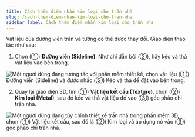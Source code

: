```yaml
---
title: Cách thêm điểm nhấn kim loại cho trần nhà
slug: /cach-them-diem-nhan-kim-loai-cho-tran-nha
sidebar_label: Cách thêm điểm nhấn kim loại cho trần nhà
---
```


Vật liệu của đường viền trần và tường có thể được thay đổi. Giao diện thao tác như sau:

1. Chọn (①) **Đường viền (Sideline)**. Như chỉ dẫn bởi (②), hãy kéo và thả vật liệu vào bên trong.

![Một người dùng đang tương tác với phần mềm thiết kế, chọn vật liệu (①) Đường viền (Sideline) và được nhắc (②) Kéo và thả để đặt vào bên trong.](https://storage.googleapis.com/jegavn_kb/image_jegavn/743.1.jpg)

2. Quay lại giao diện 3D, tìm (①) **Vật liệu kết cấu (Texture)**, chọn (②) **Kim loại (Metal)**, sau đó kéo và thả vật liệu đó vào (③) góc phào chỉ trần nhà.

![Một người dùng đang tùy chỉnh thiết kế trần nhà trong phần mềm 3D, chọn (①) Vật liệu kết cấu, sau đó là (②) Kim loại và áp dụng nó vào (③) góc phào chỉ trần nhà.](https://storage.googleapis.com/jegavn_kb/image_jegavn/743.2.jpg)